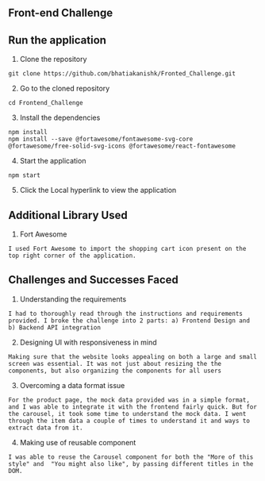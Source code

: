 ## Front-end Challenge

## Run the application

1) Clone the repository
```
git clone https://github.com/bhatiakanishk/Fronted_Challenge.git
```

2) Go to the cloned repository
```
cd Frontend_Challenge
```

3) Install the dependencies
```
npm install
npm install --save @fortawesome/fontawesome-svg-core @fortawesome/free-solid-svg-icons @fortawesome/react-fontawesome 
```

4) Start the application
```
npm start
```

5) Click the Local hyperlink to view the application

## Additional Library Used

1) Fort Awesome
```
I used Fort Awesome to import the shopping cart icon present on the top right corner of the application.
```

## Challenges and Successes Faced

1) Understanding the requirements
```
I had to thoroughly read through the instructions and requirements provided. I broke the challenge into 2 parts: a) Frontend Design and b) Backend API integration
```

2) Designing UI with responsiveness in mind
```
Making sure that the website looks appealing on both a large and small screen was essential. It was not just about resizing the the components, but also organizing the components for all users
```

3) Overcoming a data format issue
```
For the product page, the mock data provided was in a simple format, and I was able to integrate it with the frontend fairly quick. But for the carousel, it took some time to understand the mock data. I went through the item data a couple of times to understand it and ways to extract data from it.
```

4) Making use of reusable component
```
I was able to reuse the Carousel component for both the "More of this style" and  "You might also like", by passing different titles in the DOM.
```
